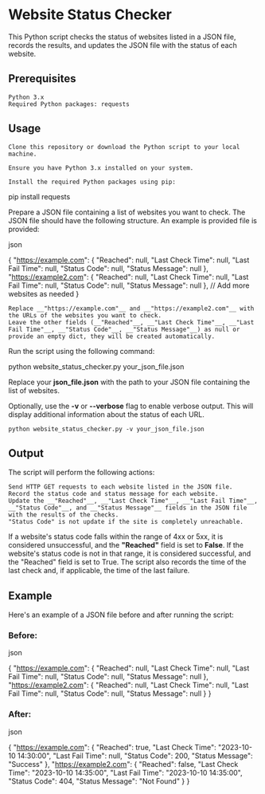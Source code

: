 # Website Status Checker

This Python script checks the status of websites listed in a JSON file, records the results, and updates the JSON file with the status of each website.
## Prerequisites

    Python 3.x
    Required Python packages: requests

## Usage

    Clone this repository or download the Python script to your local machine.

    Ensure you have Python 3.x installed on your system.

    Install the required Python packages using pip:

pip install requests

Prepare a JSON file containing a list of websites you want to check. The JSON file should have the following structure. An example is provided file is provided:

json

{
    "https://example.com": {
        "Reached": null,
        "Last Check Time": null,
        "Last Fail Time": null,
        "Status Code": null,
        "Status Message": null
    },
    "https://example2.com": {
        "Reached": null,
        "Last Check Time": null,
        "Last Fail Time": null,
        "Status Code": null,
        "Status Message": null
    },
    // Add more websites as needed
}

    Replace __"https://example.com"__ and __"https://example2.com"__ with the URLs of the websites you want to check.
    Leave the other fields (__"Reached"__, __"Last Check Time"__, __"Last Fail Time"__, __"Status Code"__, __"Status Message"__) as null or provide an empty dict, they will be created automatically.

Run the script using the following command:

python website_status_checker.py your_json_file.json

Replace your __json_file.json__ with the path to your JSON file containing the list of websites.

Optionally, use the __-v__ or __--verbose__ flag to enable verbose output. This will display additional information about the status of each URL.

    python website_status_checker.py -v your_json_file.json

## Output

The script will perform the following actions:

    Send HTTP GET requests to each website listed in the JSON file.
    Record the status code and status message for each website.
    Update the __"Reached"__, __"Last Check Time"__, __"Last Fail Time"__, __"Status Code"__, and __"Status Message"__ fields in the JSON file with the results of the checks.
    "Status Code" is not update if the site is completely unreachable.

If a website's status code falls within the range of 4xx or 5xx, it is considered unsuccessful, and the __"Reached"__ field is set to __False__. If the website's status code is not in that range, it is considered successful, and the "Reached" field is set to True. The script also records the time of the last check and, if applicable, the time of the last failure.
## Example

Here's an example of a JSON file before and after running the script:

### Before:

json

{
    "https://example.com": {
        "Reached": null,
        "Last Check Time": null,
        "Last Fail Time": null,
        "Status Code": null,
        "Status Message": null
    },
    "https://example2.com": {
        "Reached": null,
        "Last Check Time": null,
        "Last Fail Time": null,
        "Status Code": null,
        "Status Message": null
    }
}

### After:

json

{
    "https://example.com": {
        "Reached": true,
        "Last Check Time": "2023-10-10 14:30:00",
        "Last Fail Time": null,
        "Status Code": 200,
        "Status Message": "Success"
    },
    "https://example2.com": {
        "Reached": false,
        "Last Check Time": "2023-10-10 14:35:00",
        "Last Fail Time": "2023-10-10 14:35:00",
        "Status Code": 404,
        "Status Message": "Not Found"
    }
}

